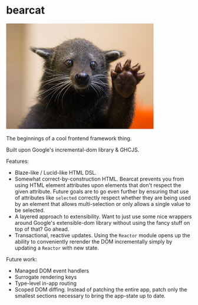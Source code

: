 # bearcat

![Bearcat](bearcat.jpg)

The beginnings of a cool frontend framework thing.


Built upon Google's incremental-dom library & GHCJS.

Features:

- Blaze-like / Lucid-like HTML DSL.
- Somewhat correct-by-construction HTML. Bearcat prevents you from using HTML element attributes
  upon elements that don't respect the given attribute. Future goals are to go even further by ensuring that use of attributes like `selected` correctly respect whether they are being used by an element that allows multi-selection or only allows a single value to be selected.
- A layered approach to extensibility. Want to just use some nice wrappers around Google's extensible-dom library without using the fancy stuff on top of that? Go ahead.
- Transactional, reactive updates. Using the `Reactor` module opens up the ability to conveniently rerender the DOM incrementally simply by updating a `Reactor` with new state.

Future work:

- Managed DOM event handlers
- Surrogate rendering keys
- Type-level in-app routing
- Scoped DOM diffing. Instead of patching the entire app, patch only the smallest sections necessary to bring the app-state up to date.
